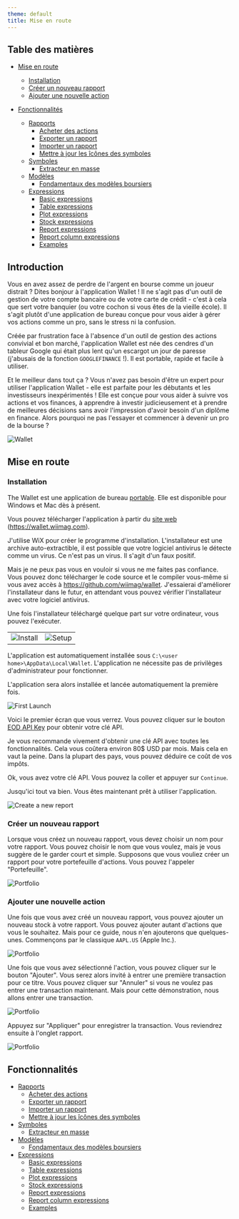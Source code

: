 ```yaml
---
theme: default
title: Mise en route
---
```


## Table des matières

- [Mise en route](#mise-en-route)
  - [Installation](#installation)
  - [Créer un nouveau rapport](#créer-un-nouveau-rapport)
  - [Ajouter une nouvelle action](#ajouter-une-nouvelle-action)

- [Fonctionnalités](#fonctionnalités)
  - [Rapports](./report.md)
      - [Acheter des actions](buy_stock.md)
      - [Exporter un rapport](report_export.md)
      - [Importer un rapport](report_import.md)
      - [Mettre à jour les îcônes des symboles](update_icon.md)
  - [Symboles](./symbols.md)
      - [Extracteur en masse](./bulk_extractor.md)
  - [Modèles](./pattern.md)
      - [Fondamentaux des modèles boursiers](stock_pattern_fundamentals.md)
  - [Expressions](./expressions.md)
      - [Basic expressions](./expressions.md#basic-functions)
      - [Table expressions](./expressions.md#tabletitle-set-columns)
      - [Plot expressions](./expressions.md#plottitle-x_set-y_set-options)
      - [Stock expressions](./expressions.md#ssymbol-field-date-stock-or-eod)
      - [Report expressions](./expressions.md#rreport-title-field)
      - [Report column expressions](./expressions.md#column-expressions)
      - [Examples](./expressions.md#examples-5)

## Introduction

Vous en avez assez de perdre de l'argent en bourse comme un joueur distrait ? Dites bonjour à l'application Wallet ! Il ne s'agit pas d'un outil de gestion de votre compte bancaire ou de votre carte de crédit - c'est à cela que sert votre banquier (ou votre cochon si vous êtes de la vieille école). Il s'agit plutôt d'une application de bureau conçue pour vous aider à gérer vos actions comme un pro, sans le stress ni la confusion.

Créée par frustration face à l'absence d'un outil de gestion des actions convivial et bon marché, l'application Wallet est née des cendres d'un tableur Google qui était plus lent qu'un escargot un jour de paresse (j'abusais de la fonction `GOOGLEFINANCE` !). Il est portable, rapide et facile à utiliser.

Et le meilleur dans tout ça ? Vous n'avez pas besoin d'être un expert pour utiliser l'application Wallet - elle est parfaite pour les débutants et les investisseurs inexpérimentés ! Elle est conçue pour vous aider à suivre vos actions et vos finances, à apprendre à investir judicieusement et à prendre de meilleures décisions sans avoir l'impression d'avoir besoin d'un diplôme en finance. Alors pourquoi ne pas l'essayer et commencer à devenir un pro de la bourse ?

![Wallet](img/wallet.png)

## Mise en route

### Installation

The Wallet est une application de bureau [portable](/download/portable). Elle est disponible pour Windows et Mac dès à présent. 

Vous pouvez télécharger l'application à partir du [site web](https://wallet.wiimag.com) (<https://wallet.wiimag.com>).

J'utilise WiX pour créer le programme d'installation. L'installateur est une archive auto-extractible, il est possible que votre logiciel antivirus le détecte comme un virus. Ce n'est pas un virus. Il s'agit d'un faux positif.

Mais je ne peux pas vous en vouloir si vous ne me faites pas confiance. Vous pouvez donc télécharger le code source et le compiler vous-même si vous avez accès à <https://github.com/wiimag/wallet>. J'essaierai d'améliorer l'installateur dans le futur, en attendant vous pouvez vérifier l'installateur avec votre logiciel antivirus.

Une fois l'installateur téléchargé quelque part sur votre ordinateur, vous pouvez l'exécuter.

|   |   |
|---|---|
| ![Install](./img/setup_install.png) | ![Setup](./img/setup_launch.png) |

L'application est automatiquement installée sous  `C:\<user home>\AppData\Local\Wallet`. L'application ne nécessite pas de privilèges d'administrateur pour fonctionner.

L'application sera alors installée et lancée automatiquement la première fois.

![First Launch](./img/wallet_01.png)

Voici le premier écran que vous verrez. Vous pouvez cliquer sur le bouton [EOD API Key](https://eodhistoricaldata.com/r/?ref=PF9TZC2T) pour obtenir votre clé API.

Je vous recommande vivement d'obtenir une clé API avec toutes les fonctionnalités. Cela vous coûtera environ 80$ USD par mois. Mais cela en vaut la peine. Dans la plupart des pays, vous pouvez déduire ce coût de vos impôts.

Ok, vous avez votre clé API. Vous pouvez la coller et appuyer sur `Continue`.

Jusqu'ici tout va bien. Vous êtes maintenant prêt à utiliser l'application.

![Create a new report](./img/wallet_02.png)

### Créer un nouveau rapport

Lorsque vous créez un nouveau rapport, vous devez choisir un nom pour votre rapport. Vous pouvez choisir le nom que vous voulez, mais je vous suggère de le garder court et simple. Supposons que vous vouliez créer un rapport pour votre portefeuille d'actions. Vous pouvez l'appeler "Portefeuille".

![Portfolio](./img/wallet_03.png)

### Ajouter une nouvelle action

Une fois que vous avez créé un nouveau rapport, vous pouvez ajouter un nouveau stock à votre rapport. Vous pouvez ajouter autant d'actions que vous le souhaitez. Mais pour ce guide, nous n'en ajouterons que quelques-unes. Commençons par le classique `AAPL.US` (Apple Inc.).

![Portfolio](./img/wallet_04.png)

Une fois que vous avez sélectionné l'action, vous pouvez cliquer sur le bouton "Ajouter". Vous serez alors invité à entrer une première transaction pour ce titre. Vous pouvez cliquer sur "Annuler" si vous ne voulez pas entrer une transaction maintenant. Mais pour cette démonstration, nous allons entrer une transaction.

![Portfolio](./img/wallet_05.png)

Appuyez sur "Appliquer" pour enregistrer la transaction. Vous reviendrez ensuite à l'onglet rapport.

![Portfolio](./img/wallet_06.png)

## Fonctionnalités

- [Rapports](report.md)
    - [Acheter des actions](buy_stock.md)
    - [Exporter un rapport](report_export.md)
    - [Importer un rapport](report_import.md)
    - [Mettre à jour les îcônes des symboles](update_icon.md)
- [Symboles](./symbols.md)
    - [Extracteur en masse](./bulk_extractor.md)
- [Modèles](pattern.md)
    - [Fondamentaux des modèles boursiers](stock_pattern_fundamentals.md)
- [Expressions](./expressions.md)
    - [Basic expressions](./expressions.md#basic-functions)
    - [Table expressions](./expressions.md#tabletitle-set-columns)
    - [Plot expressions](./expressions.md#plottitle-x_set-y_set-options)
    - [Stock expressions](./expressions.md#ssymbol-field-date-stock-or-eod)
    - [Report expressions](./expressions.md#rreport-title-field)
    - [Report column expressions](./expressions.md#column-expressions)
    - [Examples](./expressions.md#examples-5)
